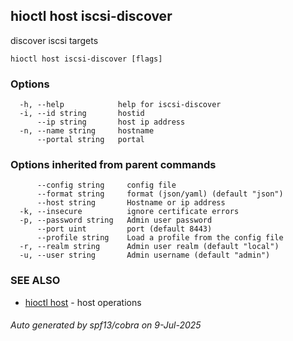 ## hioctl host iscsi-discover

discover iscsi targets

```
hioctl host iscsi-discover [flags]
```

### Options

```
  -h, --help            help for iscsi-discover
  -i, --id string       hostid
      --ip string       host ip address
  -n, --name string     hostname
      --portal string   portal
```

### Options inherited from parent commands

```
      --config string     config file
      --format string     format (json/yaml) (default "json")
      --host string       Hostname or ip address
  -k, --insecure          ignore certificate errors
  -p, --password string   Admin user password
      --port uint         port (default 8443)
      --profile string    Load a profile from the config file
  -r, --realm string      Admin user realm (default "local")
  -u, --user string       Admin username (default "admin")
```

### SEE ALSO

* [hioctl host](hioctl_host.md)	 - host operations

###### Auto generated by spf13/cobra on 9-Jul-2025
